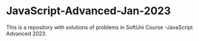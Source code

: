 # JavaScript-Advanced-Jan-2023
 This is a repository with solutions of problems in SoftUni Course -JavaScript Advanced 2023.
